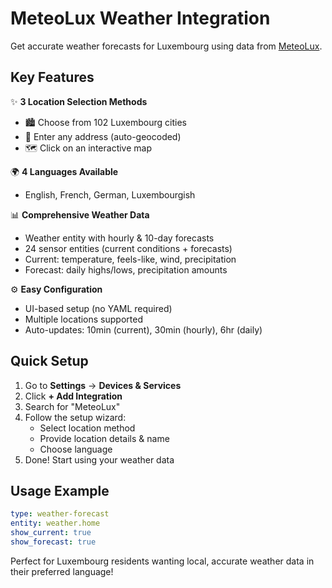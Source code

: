 # MeteoLux Weather Integration

Get accurate weather forecasts for Luxembourg using data from [MeteoLux](https://www.meteolux.lu/).

## Key Features

✨ **3 Location Selection Methods**
- 🏙️ Choose from 102 Luxembourg cities
- 📍 Enter any address (auto-geocoded)
- 🗺️ Click on an interactive map

🌍 **4 Languages Available**
- English, French, German, Luxembourgish

📊 **Comprehensive Weather Data**
- Weather entity with hourly & 10-day forecasts
- 24 sensor entities (current conditions + forecasts)
- Current: temperature, feels-like, wind, precipitation
- Forecast: daily highs/lows, precipitation amounts

⚙️ **Easy Configuration**
- UI-based setup (no YAML required)
- Multiple locations supported
- Auto-updates: 10min (current), 30min (hourly), 6hr (daily)

## Quick Setup

1. Go to **Settings** → **Devices & Services**
2. Click **+ Add Integration**
3. Search for "MeteoLux"
4. Follow the setup wizard:
   - Select location method
   - Provide location details & name
   - Choose language
5. Done! Start using your weather data

## Usage Example

```yaml
type: weather-forecast
entity: weather.home
show_current: true
show_forecast: true
```

Perfect for Luxembourg residents wanting local, accurate weather data in their preferred language!
